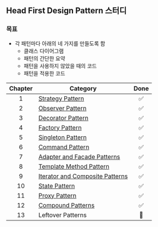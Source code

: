 ## Head First Design Pattern 스터디

### 목표
* 각 패턴마다 아래의 네 가지를 만들도록 함
  - 클래스 다이어그램 
  - 패턴의 간단한 요약
  - 패턴을 사용하지 않았을 때의 코드
  - 패턴을 적용한 코드

| Chapter 	| Category                                                              	| Done             |
|:-------:	|------------------------------------------------------------------------	|:---------------: |
|    1    	| [Strategy Pattern](01-Strategy-Pattern)                                 |:white_check_mark:|
|    2    	| [Observer Pattern](02-Observer-Pattern)                                 |:white_check_mark:|
|    3    	| [Decorator Pattern](03-Decorator-Pattern)                               |:white_check_mark:|
|    4    	| [Factory Pattern](04-Factory-Pattern)                                   |:white_check_mark:|
|    5    	| [Singleton Pattern](05-Singleton-Pattern)                               |:white_check_mark:|
|    6    	| [Command Pattern](06-Command-Pattern)                                   |:white_check_mark:|
|    7    	| [Adapter and Facade Patterns](07-Adapter-and-Facade-Patterns)           |:white_check_mark:|
|    8    	| [Template Method Pattern](08-Template-Method-Pattern)                   |:white_check_mark:|
|    9    	| [Iterator and Composite Patterns](09-Iterator-and-Composite-Patterns)   |:white_check_mark:|
|    10   	| [State Pattern](10-State-Pattern)                                       |:white_check_mark:|
|    11   	| [Proxy Pattern](11-Proxy-Pattern)                                       |:white_check_mark:|
|    12   	| [Compound Patterns](12-Compound-Patterns)                               |:white_check_mark:|
|    13   	| Leftover Patterns                                                       |     :runner:     |
